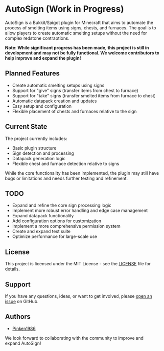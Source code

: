 # AutoSign (Work in Progress)

AutoSign is a Bukkit/Spigot plugin for Minecraft that aims to automate the process of smelting items using signs, chests, and furnaces. The goal is to allow players to create automatic smelting setups without the need for complex redstone contraptions.

**Note: While significant progress has been made, this project is still in development and may not be fully functional. We welcome contributors to help improve and expand the plugin!**

## Planned Features

- Create automatic smelting setups using signs
- Support for "give" signs (transfer items from chest to furnace)
- Support for "take" signs (transfer smelted items from furnace to chest)
- Automatic datapack creation and updates
- Easy setup and configuration
- Flexible placement of chests and furnaces relative to the sign

## Current State

The project currently includes:

- Basic plugin structure
- Sign detection and processing
- Datapack generation logic
- Flexible chest and furnace detection relative to signs

While the core functionality has been implemented, the plugin may still have bugs or limitations and needs further testing and refinement.



## TODO

- Expand and refine the core sign processing logic
- Implement more robust error handling and edge case management
- Expand datapack functionality
- Add configuration options for customization
- Implement a more comprehensive permission system
- Create and expand test suite
- Optimize performance for large-scale use

## License

This project is licensed under the MIT License - see the [LICENSE](LICENSE) file for details.

## Support

If you have any questions, ideas, or want to get involved, please [open an issue](https://github.com/Pinken1986/AutoSign/issues) on GitHub.

## Authors

- [Pinken1986](https://github.com/Pinken1986)

We look forward to collaborating with the community to improve and expand AutoSign!
